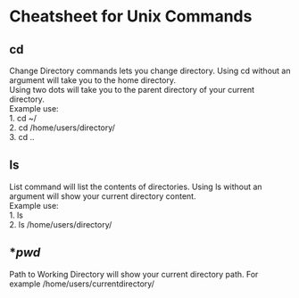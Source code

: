 # Cheatsheet for Unix Commands  
## **cd**     
Change Directory commands lets you change directory. Using cd without an argument will take you to the home directory.    
Using two dots will take you to the parent directory of your current directory.    
  Example use:         
     1. cd ~/      
     2. cd /home/users/directory/     
     3. cd ..      
   
   
## **ls**    
List command will list the contents of directories. Using ls without an argument will show your current directory content.    
Example use:    
    1. ls    
    2. ls /home/users/directory/    
    
## **pwd*     

Path to Working Directory will show your current directory path. For example /home/users/currentdirectory/

     
     
    
    
    
    


  
